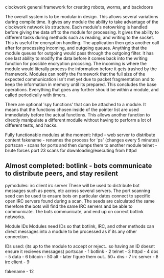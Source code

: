 clockwork
general framework for creating robots, worms, and backdoors

The overall system is to be modular in design.  This allows several variations during compile time.  It gives any module the ability to
take advantage of the clockwork network i/o structure.  Each module's netowrking is handled before giving the data off to the module for
processing.  It gives the ability to different tasks during methods such as reading, and writing to the socket.  This is useful for
encryption handling.  The application then gets another call after for processing incoming, and outgoing queues.  Anything that the module
queues for outgoing would pass through the outgoing filter.   It has one last ability to modify the data before it comes back into the
writing function for possible encryption procssing.  The incoming is where the module would literally process the information before
it gets trashed by the framework.  Modules can notify the framework that the full size of the expected communication isn't met yet
due to packet fragmentation and to keep the information in memory until its prepared.  This concludes the base operations.  Everything
that goes any further should be within a module, and called periodically with timers.  

There are optional 'spy functions' that can be attached to a module.  It means that the functions chosen inside of the pointer list are
used immediately before the actual functions.  This allows another function to directly manipulate a different moduile without having
to perform a lot of different tests, and hacks.

Fully functionable modules at the moment:
httpd - web server to distribute content
fakename - renames the process for 'ps' (changes every 5 minutes)
portscan - scans for ports and then dumps them to another module
telnet - brute forces port 23 scans for downloading/executing from httpd

Almost completed:
botlink - bots communicate to distribute peers, and stay resilent
-
pymodules:
  irc client
  irc server
  These will be used to distribute bot messages such as peers, etc across several servers.  The port scanning
  seed can be used to ensure bots on particular dates connect to specific open IRC servers found during a scan.
  The seeds are calculated the same therefore the bots will find the same IRC servers and be able to communicate.
  The bots communicate, and end up on correct botlink networks.
   
   
   
Module IDs
Modules need IDs so that botlink, IRC, and other methods can direct messages into a module to be processed as if its
any other connection.


IDs used: (its up to the module to accept or reject.. so having an ID doesnt ensure it recieves messages)
portscan - 1
botlink - 2
telnet - 3
httpd - 4
dos - 5
data - 6
bitcoin - 50
  alt   - later figure them out.. 50+
dns - 7
irc server - 8
irc client - 9

fakename - 12